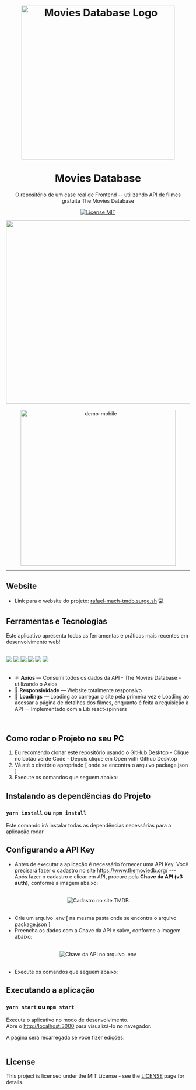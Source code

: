 <h1 align="center">
<br>
  <img src="https://user-images.githubusercontent.com/85365177/145434996-5cd3d369-0365-4a69-86b3-63ae4f5c9e7a.PNG" alt="Movies Database Logo" width="420">
<br>
<br>
Movies Database
</h1>

<p align="center">O repositório de um  case real de Frontend -- utilizando API de filmes gratuita The Movies Database</p>

<p align="center">
  <a href="https://opensource.org/licenses/MIT">
    <img src="https://img.shields.io/badge/License-MIT-blue.svg" alt="License MIT">
  </a>
</p>

<div align="center">
  <img src="https://user-images.githubusercontent.com/85365177/145585085-3edd7057-1679-46da-9140-9df95cbb9a57.gif" alt="demo-web" height="500" width="1280">
</div>
<br>
<div align="center">
  <img src="https://user-images.githubusercontent.com/85365177/145589139-a0c6142b-2ffc-4e4f-b806-0b75e1be274a.gif" alt="demo-mobile" height="425">
</div>
  


<hr />

## Website
- Link para o website do projeto:  <a href="https://rafael-mach-tmdb.surge.sh/" target="_blank"> rafael-mach-tmdb.surge.sh</a> 💻 

## Ferramentas e Tecnologias

Este aplicativo apresenta todas as ferramentas e práticas mais recentes em desenvolvimento web!
<br>
<br>
<div>
<img src="https://img.shields.io/badge/React-20232A?style=for-the-badge&logo=react&logoColor=61DAFB">
  <img src="https://img.shields.io/badge/React_Router-CA4245?style=for-the-badge&logo=react-router&logoColor=white">
  <img src="https://img.shields.io/badge/styled--components-DB7093?style=for-the-badge&logo=styled-components&logoColor=white">
  <img src="https://img.shields.io/badge/JavaScript-F7DF1E?style=for-the-badge&logo=javascript&logoColor=black">
 <img src="https://img.shields.io/badge/CSS3-1572B6?style=for-the-badge&logo=css3&logoColor=white"> 
 <img src="https://img.shields.io/badge/HTML5-E34F26?style=for-the-badge&logo=html5&logoColor=white">  
 </div>
 <br>

- ⚛️ **Axios** — Consumi todos os dados da API - The Movies Database - utilizando o Axios 
- 📱  **Responsividade** — Website totalmente responsivo
- 🔄 **Loadings** — Loading ao carregar o site pela primeira vez e Loading ao acessar a página de detalhes dos filmes, enquanto é feita a requisição à API — Implementado com a Lib react-spinners 

<br>

## Como rodar o Projeto no seu PC

1. Eu recomendo clonar este repositório usando o GitHub Desktop - Clique no botão verde Code - Depois clique em Open with Github Desktop
2. Vá até o diretório apropriado [ onde se encontra o arquivo package.json ]
3. Execute os comandos que seguem abaixo:


##  Instalando as dependências do Projeto

### `yarn install` ou `npm install`

Este comando irá instalar todas as dependências necessárias para a aplicação rodar
<br>

## Configurando a API Key

- Antes de executar a aplicação é necessário fornecer uma API Key. Você precisará fazer o cadastro no site https://www.themoviedb.org/ --- Após fazer o cadastro e clicar em API, procure pela <strong>Chave da API (v3 auth),</strong> conforme a imagem abaixo:
<br>
<div align="center">
  <img src="https://user-images.githubusercontent.com/85365177/145719331-2b7160c2-6881-4ac9-9033-d35e07269480.jpeg" alt="Cadastro no site TMDB">
</div>
<br>

- Crie um arquivo .env [ na mesma pasta onde se encontra o arquivo package.json ]
- Preencha os dados com a Chave da API e salve, conforme a imagem abaixo:
<br>

<div align="center">
  <img src="https://user-images.githubusercontent.com/85365177/145718746-4739fe81-ac82-4e7c-b60b-8cb771366bac.PNG" alt="Chave da API no arquivo .env">
</div>
<br>

- Execute os comandos que seguem abaixo:

## Executando a aplicação

### `yarn start` ou `npm start`

Executa o aplicativo no modo de desenvolvimento.\
Abre o [http://localhost:3000](http://localhost:3000) para visualizá-lo no navegador.

A página será recarregada se você fizer edições.\
<br>


## License

This project is licensed under the MIT License - see the [LICENSE](https://opensource.org/licenses/MIT) page for details.
